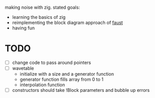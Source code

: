 making noise with zig. stated goals:

- learning the basics of zig
- reimplementing the block diagram approach of [faust](https://faust.grame.fr/)
- having fun

# TODO

- [ ] change code to pass around pointers
- [ ] wavetable
  - initialize with a size and a generator function
  - generator function fills array from 0 to 1
  - interpolation function
- [ ] constructors should take !Block parameters and bubble up errors
